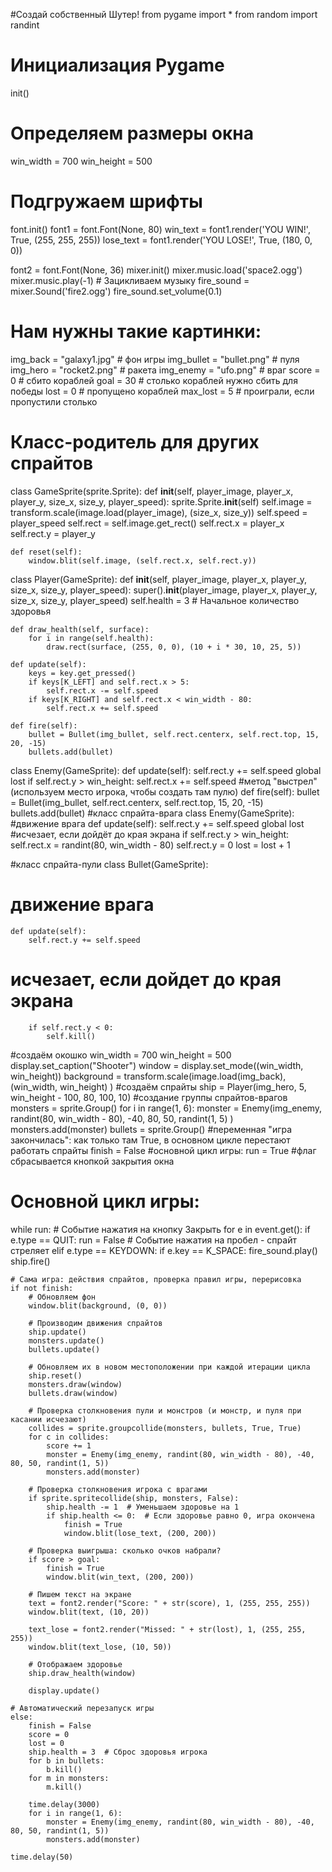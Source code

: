 #Создай собственный Шутер!
from pygame import *
from random import randint

# Инициализация Pygame
init()

# Определяем размеры окна
win_width = 700
win_height = 500

# Подгружаем шрифты
font.init()
font1 = font.Font(None, 80)
win_text = font1.render('YOU WIN!', True, (255, 255, 255))
lose_text = font1.render('YOU LOSE!', True, (180, 0, 0))

font2 = font.Font(None, 36)
mixer.init()
mixer.music.load('space2.ogg')
mixer.music.play(-1)  # Зацикливаем музыку
fire_sound = mixer.Sound('fire2.ogg')
fire_sound.set_volume(0.1)

# Нам нужны такие картинки:
img_back = "galaxy1.jpg"  # фон игры
img_bullet = "bullet.png"  # пуля
img_hero = "rocket2.png"  # ракета
img_enemy = "ufo.png"  # враг
score = 0  # сбито кораблей
goal = 30  # столько кораблей нужно сбить для победы
lost = 0  # пропущено кораблей
max_lost = 5  # проиграли, если пропустили столько

# Класс-родитель для других спрайтов
class GameSprite(sprite.Sprite):
    def __init__(self, player_image, player_x, player_y, size_x, size_y, player_speed):
        sprite.Sprite.__init__(self)
        self.image = transform.scale(image.load(player_image), (size_x, size_y))
        self.speed = player_speed
        self.rect = self.image.get_rect()
        self.rect.x = player_x
        self.rect.y = player_y

    def reset(self):
        window.blit(self.image, (self.rect.x, self.rect.y))

class Player(GameSprite):
    def __init__(self, player_image, player_x, player_y, size_x, size_y, player_speed):
        super().__init__(player_image, player_x, player_y, size_x, size_y, player_speed)
        self.health = 3  # Начальное количество здоровья

    def draw_health(self, surface):
        for i in range(self.health):
            draw.rect(surface, (255, 0, 0), (10 + i * 30, 10, 25, 5))

    def update(self):
        keys = key.get_pressed()
        if keys[K_LEFT] and self.rect.x > 5:
            self.rect.x -= self.speed
        if keys[K_RIGHT] and self.rect.x < win_width - 80:
            self.rect.x += self.speed

    def fire(self):
        bullet = Bullet(img_bullet, self.rect.centerx, self.rect.top, 15, 20, -15)
        bullets.add(bullet)

class Enemy(GameSprite):
    def update(self):
        self.rect.y += self.speed
        global lost
        if self.rect.y > win_height:
            self.rect.x += self.speed
#метод "выстрел"(используем место игрока, чтобы создать там пулю)
    def fire(self):
        bullet = Bullet(img_bullet, self.rect.centerx, self.rect.top, 15, 20, -15)
        bullets.add(bullet)
#класс спрайта-врага
class Enemy(GameSprite):
#движение врага
    def update(self):
        self.rect.y += self.speed
        global lost
#исчезает, если дойдёт до края экрана
        if self.rect.y > win_height:
            self.rect.x = randint(80, win_width - 80)
            self.rect.y = 0
            lost = lost + 1

#класс спрайта-пули
class Bullet(GameSprite):
# движение врага
    def update(self):
        self.rect.y += self.speed
# исчезает, если дойдет до края экрана
        if self.rect.y < 0:
            self.kill()

#создаём окошко
win_width = 700
win_height = 500
display.set_caption("Shooter")
window = display.set_mode((win_width, win_height))
background = transform.scale(image.load(img_back),(win_width, win_height) )
#создаём спрайты
ship = Player(img_hero, 5, win_height - 100, 80, 100, 10)
#создание группы спрайтов-врагов
monsters = sprite.Group()
for i in range(1, 6):
    monster = Enemy(img_enemy, randint(80, win_width - 80), -40, 80, 50, randint(1, 5) )
    monsters.add(monster)
bullets = sprite.Group()
#переменная "игра закончилась": как только там True, в основном цикле перестают работать спрайты
finish = False
#основной цикл игры:
run = True #флаг сбрасывается кнопкой закрытия окна
# Основной цикл игры:
while run:
    # Событие нажатия на кнопку Закрыть
    for e in event.get():
        if e.type == QUIT:
            run = False
        # Событие нажатия на пробел - спрайт стреляет
        elif e.type == KEYDOWN:
            if e.key == K_SPACE:
                fire_sound.play()
                ship.fire()

    # Сама игра: действия спрайтов, проверка правил игры, перерисовка
    if not finish:
        # Обновляем фон
        window.blit(background, (0, 0))

        # Производим движения спрайтов
        ship.update()
        monsters.update()
        bullets.update()

        # Обновляем их в новом местоположении при каждой итерации цикла
        ship.reset()
        monsters.draw(window)
        bullets.draw(window)

        # Проверка столкновения пули и монстров (и монстр, и пуля при касании исчезают)
        collides = sprite.groupcollide(monsters, bullets, True, True)
        for c in collides:
            score += 1
            monster = Enemy(img_enemy, randint(80, win_width - 80), -40, 80, 50, randint(1, 5))
            monsters.add(monster)

        # Проверка столкновения игрока с врагами
        if sprite.spritecollide(ship, monsters, False):
            ship.health -= 1  # Уменьшаем здоровье на 1
            if ship.health <= 0:  # Если здоровье равно 0, игра окончена
                finish = True
                window.blit(lose_text, (200, 200))

        # Проверка выигрыша: сколько очков набрали?
        if score > goal:
            finish = True
            window.blit(win_text, (200, 200))

        # Пишем текст на экране
        text = font2.render("Score: " + str(score), 1, (255, 255, 255))
        window.blit(text, (10, 20))

        text_lose = font2.render("Missed: " + str(lost), 1, (255, 255, 255))
        window.blit(text_lose, (10, 50))

        # Отображаем здоровье
        ship.draw_health(window)

        display.update()

    # Автоматический перезапуск игры
    else:
        finish = False
        score = 0
        lost = 0
        ship.health = 3  # Сброс здоровья игрока
        for b in bullets:
            b.kill()
        for m in monsters:
            m.kill()

        time.delay(3000)
        for i in range(1, 6):
            monster = Enemy(img_enemy, randint(80, win_width - 80), -40, 80, 50, randint(1, 5))
            monsters.add(monster)

    time.delay(50)
